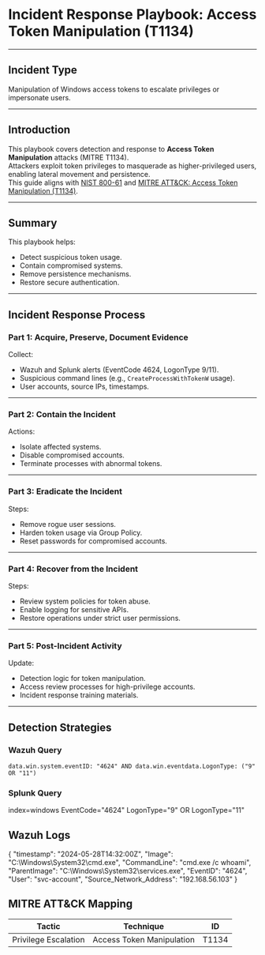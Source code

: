 # Incident Response Playbook: Access Token Manipulation (T1134)

---

## Incident Type

Manipulation of Windows access tokens to escalate privileges or impersonate users.

---

## Introduction

This playbook covers detection and response to **Access Token Manipulation** attacks (MITRE T1134).  
Attackers exploit token privileges to masquerade as higher-privileged users, enabling lateral movement and persistence.  
This guide aligns with [NIST 800-61](https://nvlpubs.nist.gov/nistpubs/SpecialPublications/NIST.SP.800-61r2.pdf) and [MITRE ATT&CK: Access Token Manipulation (T1134)](https://attack.mitre.org/techniques/T1134/).

---

## Summary

This playbook helps:

- Detect suspicious token usage.
- Contain compromised systems.
- Remove persistence mechanisms.
- Restore secure authentication.

---

## Incident Response Process

### Part 1: Acquire, Preserve, Document Evidence

Collect:

- Wazuh and Splunk alerts (EventCode 4624, LogonType 9/11).
- Suspicious command lines (e.g., `CreateProcessWithTokenW` usage).
- User accounts, source IPs, timestamps.

---

### Part 2: Contain the Incident

Actions:

- Isolate affected systems.
- Disable compromised accounts.
- Terminate processes with abnormal tokens.

---

### Part 3: Eradicate the Incident

Steps:

- Remove rogue user sessions.
- Harden token usage via Group Policy.
- Reset passwords for compromised accounts.

---

### Part 4: Recover from the Incident

Steps:

- Review system policies for token abuse.
- Enable logging for sensitive APIs.
- Restore operations under strict user permissions.

---

### Part 5: Post-Incident Activity

Update:

- Detection logic for token manipulation.
- Access review processes for high-privilege accounts.
- Incident response training materials.

---

## Detection Strategies

### Wazuh Query

```kql
data.win.system.eventID: "4624" AND data.win.eventdata.LogonType: ("9" OR "11")
```
### Splunk Query

index=windows EventCode="4624" LogonType="9" OR LogonType="11"

## Wazuh Logs

{
  "timestamp": "2024-05-28T14:32:00Z",
  "Image": "C:\\Windows\\System32\\cmd.exe",
  "CommandLine": "cmd.exe /c whoami",
  "ParentImage": "C:\\Windows\\System32\\services.exe",
  "EventID": "4624",
  "User": "svc-account",
  "Source_Network_Address": "192.168.56.103"
}

## MITRE ATT&CK Mapping

| Tactic               | Technique                 | ID    |
| -------------------- | ------------------------- | ----- |
| Privilege Escalation | Access Token Manipulation | T1134 |
